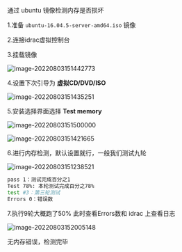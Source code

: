 通过 ubuntu 镜像检测内存是否损坏

1.准备 `ubuntu-16.04.5-server-amd64.iso` 镜像

2.连接idrac虚拟控制台

3.挂载镜像

![image-20220803151442773](images/徐思贤/image-20220803151442773.png)

4.设置下次引导为 **虚拟CD/DVD/ISO**

![image-20220803151435251](images/徐思贤/image-20220803151435251.png)

5.安装选择界面选择   **Test memory**

![image-20220803151500000](images/徐思贤/image-20220803151500000.png)

![image-20220803151421665](images/徐思贤/image-20220803151421665.png)

6.进行内存检测，默认设置就行，一般我们测试九轮

![image-20220803151238521](images/徐思贤/image-20220803151238521.png)

```bash
pass 1：测试完成百分之1
Test 78%: 本轮测试完成百分之78%
test #3：第三轮测试
Errors 0：错误数
```

7.执行9轮大概跑了50% 此时查看Errors数和 idrac 上查看日志

![image-20220803152005148](images/徐思贤/image-20220803152005148.png)

无内存错误，检测完毕